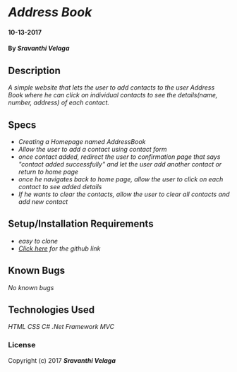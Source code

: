# _Address Book_

#### 10-13-2017

#### By _**Sravanthi Velaga**_

## Description

_A simple website that lets the user to add contacts to the user Address Book where he can click on individual contacts to see the details(name, number, address) of each contact._

## Specs

* _Creating a Homepage named AddressBook_
* _Allow the user to add a contact using contact form_
* _once contact added, redirect the user to confirmation page that says "contact added successfully" and let the user add another contact or return to home page_
* _once he navigates back to home page, allow the user to click on each contact to see added details_
* _If he wants to clear the contacts, allow the user to clear all contacts and add new contact_

## Setup/Installation Requirements

* _easy to clone_
* _<a href="https://github.com/Sravyy/AddressBook-MVC.git" target="_blank">Click here</a> for the github link_

## Known Bugs

_No known bugs_

## Technologies Used

_HTML_
_CSS_
_C#_
_.Net Framework_
_MVC_

### License

Copyright (c) 2017 **_Sravanthi Velaga_**
